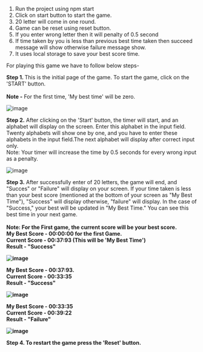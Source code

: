 1. Run the project using npm start
2. Click on start button to start the game.
3. 20 letter will come in one round.
4. Game can be reset using reset button.
5. If you enter wrong letter then it will penalty of 0.5 second
6. If time taken by you is less than previous best time taken then succeed message will show otherwise failure message show.
7. It uses local storage to save your best score time. <br/>

For playing this game we have to follow below steps- <br/>

<b>Step 1. </b> This is the initial page of the game. To start the game, click on the 'START' button. <br/><br />
<b>Note -</b> For the first time, 'My best time' will be zero. <br/>

![image](https://user-images.githubusercontent.com/50036396/179970996-0ecf5bcc-dbd4-446b-b542-b8927a9367de.png)

<b>Step 2.</b> After clicking on the 'Start' button, the timer will start, and an alphabet will display on the screen. Enter this alphabet in the input field. Twenty alphabets will show one by one, and you have to enter these alphabets in the input field.The next alphabet will display after correct input only. <br/>
Note: Your timer will increase the time by 0.5 seconds for every wrong input as a penalty. <br/>

![image](https://user-images.githubusercontent.com/50036396/179971355-2d1d0757-3dfb-4af1-8427-f0e36c09741a.png)

<b>Step 3.</b> After successfully enter of 20 letters, the game will end, and "Succes" or "Failure" will display on your screen. If your time taken is less than your best score (mentioned at the bottom of your screen as "My Best Time"), "Success" will display otherwise, "failure" will display. In the case of "Success," your best will be updated in "My Best Time." You can see this best time in your next game. <br/>
<br/>
<b>Note:<b> For the First game, the current score will be your best score. <br/>
<b>My Best Score - <b> 00:00:00 for the first Game. <br/>
 <b> Current Score - </b> 00:37:93 (This will be 'My Best Time') <br/>
 <b> Result - </b> "Success" <br/>

![image](https://user-images.githubusercontent.com/50036396/179971806-8bf641bd-f4a8-44d9-8cc5-da0a1a23a0df.png)

<b>My Best Score - <b> 00:37:93. <br/>
 <b> Current Score - </b> 00:33:35 <br/>
 <b> Result - </b>"Success" <br/>

![image](https://user-images.githubusercontent.com/50036396/179974553-69a79e44-8145-4fcb-b6e7-b698fd08ae62.png)

<b>My Best Score - <b> 00:33:35 <br/>
 <b> Current Score - </b> 00:39:22 <br/>
 <b> Result - </b> "Failure"

![image](https://user-images.githubusercontent.com/50036396/179974855-463a1e3a-e26e-4656-adda-40d445f0aa88.png)

 <b> Step 4.</b> To restart the game press the 'Reset' button.

 

